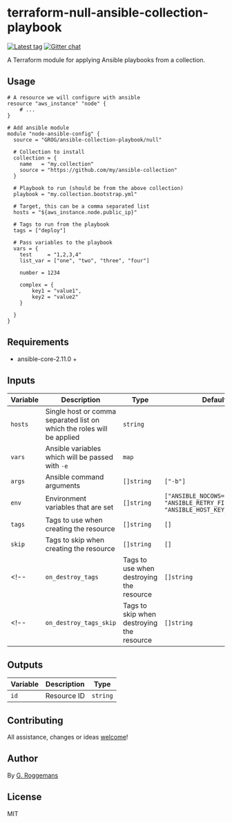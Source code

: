 # terraform-null-ansible-collection-playbook

[![Latest tag][tag_image]][tag_url]
[![Gitter chat][gitter_image]][gitter_url]

A Terraform module for applying Ansible playbooks from a collection.

## Usage

```hcl
# A resource we will configure with ansible
resource "aws_instance" "node" {
    # ...
}

# Add ansible module
module "node-ansible-config" {
  source = "GROG/ansible-collection-playbook/null"

  # Collection to install
  collection = {
    name   = "my.collection"
    source = "https://github.com/my/ansible-collection"
  }

  # Playbook to run (should be from the above collection)
  playbook = "my.collection.bootstrap.yml"

  # Target, this can be a comma separated list
  hosts = "${aws_instance.node.public_ip}"

  # Tags to run from the playbook
  tags = ["deploy"]

  # Pass variables to the playbook
  vars = {
    test     = "1,2,3,4"
    list_var = ["one", "two", "three", "four"]

    number = 1234

    complex = {
        key1 = "value1",
        key2 = "value2"
    }

  }
}
```

## Requirements

- ansible-core-2.11.0 +

## Inputs

| Variable | Description | Type | Default value |
|----------|-------------|------|---------------|
| `hosts` | Single host or comma separated list on which the roles will be applied | `string` | |
| `vars` | Ansible variables which will be passed with `-e` | `map` | |
| `args` | Ansible command arguments | `[]string` | `["-b"]` |
| `env` | Environment variables that are set | `[]string` | `["ANSIBLE_NOCOWS=true", "ANSIBLE_RETRY_FILES=false", "ANSIBLE_HOST_KEY_CHECKING=false"]` |
| `tags` | Tags to use when creating the resource | `[]string`  | `[]` |
| `skip` | Tags to skip when creating the resource | `[]string`  | `[]` |
<!--| `on_destroy_tags` | Tags to use when destroying the resource | `[]string`  | `[]` |-->
<!--| `on_destroy_tags_skip` | Tags to skip when destroying the resource | `[]string`  | `[]` |-->

## Outputs

| Variable | Description | Type |
|----------|-------------|------|
| `id` | Resource ID | `string` |

## Contributing

All assistance, changes or ideas [welcome][issues]!

## Author

By [G. Roggemans][groggemans]

## License

MIT

[tag_image]:    https://img.shields.io/github/tag/GROG/terraform-null-ansible-collection-playbook.svg
[tag_url]:      https://github.com/GROG/terraform-null-ansible-collection-playbook
[gitter_image]: https://badges.gitter.im/GROG/chat.svg
[gitter_url]:   https://gitter.im/GROG/chat

[issues]:       https://github.com/GROG/terraform-null-ansible-collection-playbook
[groggemans]:   https://github.com/groggemans
